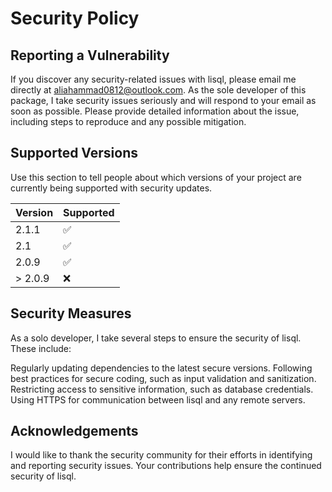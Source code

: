 # Security Policy

## Reporting a Vulnerability

If you discover any security-related issues with lisql, please email me directly 
at aliahammad0812@outlook.com. As the sole developer of this package, I take 
security issues seriously and will respond to your email as soon as possible. 
Please provide detailed information about the issue, including steps to reproduce 
and any possible mitigation.

## Supported Versions

Use this section to tell people about which versions of your project are
currently being supported with security updates.

| Version | Supported          |
|---------| ------------------ |
| 2.1.1   | :white_check_mark: |
| 2.1     | :white_check_mark: |
| 2.0.9   | :white_check_mark: |
| > 2.0.9 | :x:                |


## Security Measures

As a solo developer, I take several steps to ensure the security of lisql. These include:

Regularly updating dependencies to the latest secure versions.
Following best practices for secure coding, such as input validation and sanitization.
Restricting access to sensitive information, such as database credentials.
Using HTTPS for communication between lisql and any remote servers.


## Acknowledgements

I would like to thank the security community for their efforts in identifying and 
reporting security issues. Your contributions help ensure the continued security 
of lisql.
